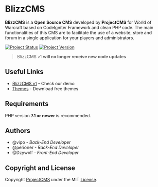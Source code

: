 # BlizzCMS
**BlizzCMS** is a **Open Source CMS** developed by **ProjectCMS** for World of Warcraft based on CodeIgniter Framework and clean PHP code. The main functionalities of this CMS are to facilitate the use of a website, store and forum in a single application for your players and administrators.

[![Project Status](https://img.shields.io/badge/Status-Finished-red.svg?style=flat-square)](#)
[![Project Version](https://img.shields.io/badge/Version-1.0.0-green.svg?style=flat-square)](#)

>  BlizzCMS v1 **will no longer receive new code updates**

## Useful Links

* [BlizzCMS v1]() - Check our demo
* [Themes](https://gitlab.com/WoW-CMS/Resources/Themes) - Download free themes

## Requirements

PHP version **7.1 or newer** is recommended.

## Authors

* @vipo - *Back-End Developer*
* @perioner - *Back-End Developer*
* @Dzywolf - *Front-End Developer*

## Copyright and License

Copyright [ProjectCMS](https://projectcms.net) under the MIT [License](License).

